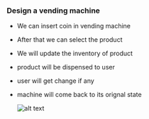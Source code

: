 ### Design a vending machine

- We can insert coin in vending machine
- After that we can select the product
- We will update the inventory of product
- product will be dispensed to user
- user will get change if any
- machine will come back to its orignal state


  ![alt text](https://i.guim.co.uk/img/media/987eb67df3e35e89ff63d1d2e9be43d780f348b8/0_0_2000_3000/master/2000.jpg?width=700&quality=85&auto=format&fit=max&s=1a8dc9665907ddc49bf532425647be66)
